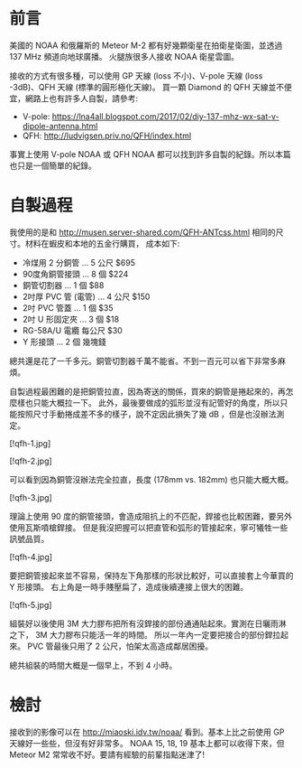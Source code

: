 前言
====
美國的 NOAA 和俄羅斯的 Meteor M-2 都有好幾顆衛星在拍衛星衛圖，並透過 137 MHz 頻道向地球廣播。
火腿族很多人接收 NOAA 衛星雲圖。

接收的方式有很多種，可以使用 GP 天線 (loss 不小)、V-pole 天線 (loss -3dB)、QFH 天線 (標準的圓形極化天線)。
買一顆 Diamond 的 QFH 天線並不便宜，網路上也有許多人自製，請參考:

- V-pole: https://lna4all.blogspot.com/2017/02/diy-137-mhz-wx-sat-v-dipole-antenna.html
- QFH: http://ludvigsen.priv.no/QFH/index.html

事實上使用 V-pole NOAA 或 QFH NOAA 都可以找到許多自製的紀錄。所以本篇也只是一個簡單的紀錄。


自製過程
========
我使用的是和 http://musen.server-shared.com/QFH-ANTcss.html 相同的尺寸。材料在蝦皮和本地的五金行購買，
成本如下:

- 冷煤用 2 分銅管 ... 5 公尺 $695
- 90度角銅管接頭 ... 8 個 $224
- 銅管切割器 ... 1 個 $88
- 2吋厚 PVC 管 (電管) ... 4 公尺 $150
- 2吋 PVC 管蓋  ... 1 個 $35
- 2吋 U 形固定夾 ... 3 個 $18
- RG-58A/U 電纜 每公尺 $30
- Y 形接頭 ... 2 個 幾塊錢

總共還是花了一千多元。銅管切割器千萬不能省。不到一百元可以省下非常多麻煩。

自製過程最困難的是把銅管拉直，因為寄送的關係，買來的銅管是捲起來的，再怎麼樣也只能大概拉一下。
此外，最後要做成的弧形並沒有記管好的角度，所以只能按照尺寸手動捲成差不多的樣子，說不定因此損失了幾 dB 
，但是也沒辦法測定。

[!qfh-1.jpg]

[!qfh-2.jpg]

可以看到因為銅管沒辦法完全拉直，長度 (178mm vs. 182mm) 也只能大概大概。

[!qfh-3.jpg]

理論上使用 90 度的銅管接頭，會造成阻抗上的不匹配，銲接也比較困難，要另外使用瓦斯噴槍銲接。
但是我沒把握可以把直管和弧形的管接起來，寧可犧牲一些訊號品質。

[!qfh-4.jpg]

要把銅管接起來並不容易，保持左下角那樣的形狀比較好，可以直接套上今華買的 Y 形接頭。
右上角是一時手賤壓扁了，造成後續連接上很大的困難。

[!qfh-5.jpg]

組裝好以後使用 3M 大力膠布把所有沒銲接的部份通通貼起來。實測在日曬雨淋之下， 3M 大力膠布只能活一年的時間。
所以一年內一定要把接合的部份銲拉起來。 PVC 管最後只用了 2 公尺，怕架太高造成鄰居困擾。

總共組裝的時間大概是一個早上，不到 4 小時。


檢討
====
接收到的影像可以在 http://miaoski.idv.tw/noaa/ 看到。基本上比之前使用 GP 天線好一些些，但沒有好非常多。
NOAA 15, 18, 19 基本上都可以收得下來，但 Meteor M2 常常收不好。要請有經驗的前輩指點迷津了!

